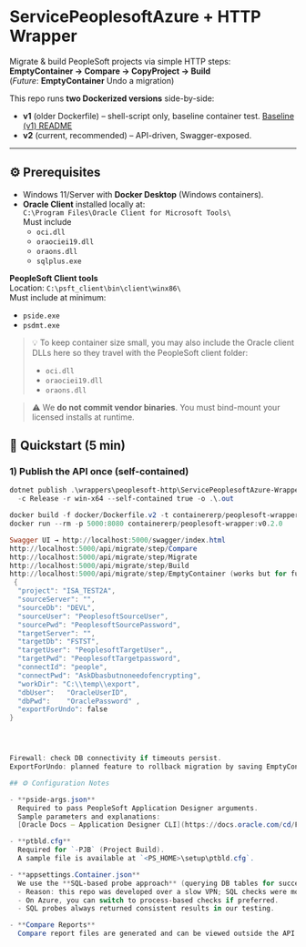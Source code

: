 # ServicePeoplesoftAzure + HTTP Wrapper

Migrate & build PeopleSoft projects via simple HTTP steps:  
**EmptyContainer → Compare → CopyProject → Build**  
(_Future_: **EmptyContainer** Undo a migration)

This repo runs **two Dockerized versions** side-by-side:
- **v1** (older Dockerfile) – shell-script only, baseline container test. [Baseline (v1) README](./baseline%20(v1)/README.md)
- **v2** (current, recommended) – API-driven, Swagger-exposed.
---

## ⚙️ Prerequisites

- Windows 11/Server with **Docker Desktop** (Windows containers).
- **Oracle Client** installed locally at:  
  `C:\Program Files\Oracle Client for Microsoft Tools\`  
  Must include  
  - `oci.dll`
  - `oraociei19.dll`
  - `oraons.dll`
  - `sqlplus.exe`

 **PeopleSoft Client tools**  
  Location: `C:\psft_client\bin\client\winx86\`  
  Must include at minimum:
  - `pside.exe`
  - `psdmt.exe`

  > 💡 To keep container size small, you may also include the Oracle client DLLs here so they travel with the PeopleSoft client folder:
  > - `oci.dll`
  > - `oraociei19.dll`
  > - `oraons.dll`

> ⚠️ We **do not commit vendor binaries**. You must bind-mount your licensed installs at runtime.

## 🚀 Quickstart (5 min)

### 1) Publish the API once (self-contained)

```powershell
dotnet publish .\wrappers\peoplesoft-http\ServicePeoplesoftAzure-Wrapper\src\Wrapper.Api\Wrapper.Api.csproj `
  -c Release -r win-x64 --self-contained true -o .\.out

docker build -f docker/Dockerfile.v2 -t containererp/peoplesoft-wrapper:v0.2.0 --build-arg PUBLISH_DIR=.out .
docker run --rm -p 5000:8080 containererp/peoplesoft-wrapper:v0.2.0

Swagger UI → http://localhost:5000/swagger/index.html
http://localhost:5000/api/migrate/step/Compare
http://localhost:5000/api/migrate/step/Migrate
http://localhost:5000/api/migrate/step/Build
http://localhost:5000/api/migrate/step/EmptyContainer (works but for future release)
 {
  "project": "ISA_TEST2A",
  "sourceServer": "",
  "sourceDb": "DEVL",
  "sourceUser": "PeoplesoftSourceUser",
  "sourcePwd": "PeoplesoftSourcePassword",
  "targetServer": "",
  "targetDb": "FSTST",
  "targetUser": "PeoplesoftTargetUser",,
  "targetPwd": "PeoplesoftTargetpassword", 
  "connectId": "people",
  "connectPwd": "AskDbasbutnoneedofencrypting",
  "workDir": "C:\\temp\\export",
  "dbUser":   "OracleUserID",
  "dbPwd":    "OraclePassword" ,  
  "exportForUndo": false 
}




Firewall: check DB connectivity if timeouts persist. 
ExportForUndo: planned feature to rollback migration by saving EmptyContainer outputs.

## ⚙️ Configuration Notes

- **pside-args.json**  
  Required to pass PeopleSoft Application Designer arguments.  
  Sample parameters and explanations:  
  [Oracle Docs – Application Designer CLI](https://docs.oracle.com/cd/F44947_01/pt858pbr3/eng/pt/tlcm/concept_UnderstandingPeopleSoftApplicationDesignerCommandLineParameters-07741f.html?pli=ul_d102e86_tlcm)

- **ptbld.cfg**  
  Required for `-PJB` (Project Build).  
  A sample file is available at `<PS_HOME>\setup\ptbld.cfg`.

- **appsettings.Container.json**  
  We use the **SQL-based probe approach** (querying DB tables for success/failure) instead of the process exit code approach.  
  - Reason: this repo was developed over a slow VPN; SQL checks were more reliable.  
  - On Azure, you can switch to process-based checks if preferred.  
  - SQL probes always returned consistent results in our testing.

- **Compare Reports**  
  Compare report files are generated and can be viewed outside the API. Not wired into the REST response yet, but easily extended if needed.

 
